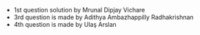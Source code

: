 - 1st question solution by Mrunal Dipjay Vichare
- 3rd question is made by Adithya Ambazhappilly Radhakrishnan
- 4th question is made by Ulaş Arslan 

